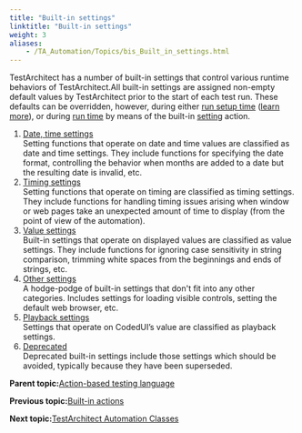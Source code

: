 ```yaml
--- 
title: "Built-in settings"
linktitle: "Built-in settings"
weight: 3
aliases: 
    - /TA_Automation/Topics/bis_Built_in_settings.html
---
```


TestArchitect has a number of built-in settings that control various runtime behaviors of TestArchitect.All built-in settings are assigned non-empty default values by TestArchitect prior to the start of each test run. These defaults can be overridden, however, during either [run setup time](/TA_Glossary/Topics/glossaryRunSetupTime.html) \([learn more](aut_configuring_built_in_settings.html)\), or during [run time](/TA_Glossary/Topics/glossaryRunTime.html) by means of the built-in [setting](bia_setting.html) action.

1.  [Date, time settings](/TA_Automation/Topics/bis_date_time.html)  
Setting functions that operate on date and time values are classified as date and time settings. They include functions for specifying the date format, controlling the behavior when months are added to a date but the resulting date is invalid, etc.
2.  [Timing settings](/TA_Automation/Topics/bis_timing.html)  
Setting functions that operate on timing are classified as timing settings. They include functions for handling timing issues arising when window or web pages take an unexpected amount of time to display \(from the point of view of the automation\).
3.  [Value settings](/TA_Automation/Topics/bis_value.html)  
Built-in settings that operate on displayed values are classified as value settings. They include functions for ignoring case sensitivity in string comparison, trimming white spaces from the beginnings and ends of strings, etc.
4.  [Other settings](/TA_Automation/Topics/bis_other.html)  
A hodge-podge of built-in settings that don't fit into any other categories. Includes settings for loading visible controls, setting the default web browser, etc.
5.  [Playback settings](/TA_Automation/Topics/bis_playback_setting.html)  
Settings that operate on CodedUI’s value are classified as playback settings.
6.  [Deprecated](/TA_Automation/Topics/bis_deprecated.html)  
Deprecated built-in settings include those settings which should be avoided, typically because they have been superseded.

**Parent topic:**[Action-based testing language](/TA_Automation/Topics/Action_based_testing_language.html)

**Previous topic:**[Built-in actions](/TA_Automation/Topics/bia_Built_in_actions.html)

**Next topic:**[TestArchitect Automation Classes](/TA_Automation/Topics/abt_automation_classes.html)

